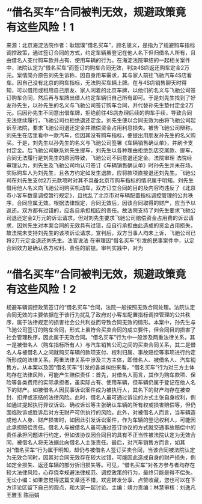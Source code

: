 # “借名买车”合同被判无效，规避政策竟有这些风险！1

来源：北京海淀法院作者：耿瑞璞“借名买车”，顾名思义，是指为了规避购车指标调控政策，通过签订合同的方式，约定车辆虽登记在他人名下但归借名人所有，且由借名人支付购车款并占有、使用车辆的行为。在海淀法院审结的一起相关案件中，法院认定为“借名买车”而签订的购车合同无效，判决4S店返还购车定金2万元。案情简介原告刘先生诉称，因自身用车需求，其与家人前往飞驰汽车4S店看车。因自己没有北京的购车指标，无法购买车辆上牌。在与4S店销售聊天时得知，可以借用或租用自己朋友、家人闲着的北京车牌，以他们的名义与飞驰公司签订购车合同，然后再与车牌出借人约定车辆归自己所有即可。于是刘先生找到了好友孙先生，以孙先生的名义与飞驰公司签订购车合同，并代替孙先生垫付定金2万元。后因孙先生不同意出借车牌，拒绝前往4S店办理后续的购车手续，导致合同无法继续履行，飞驰公司也拒绝退还定金。刘先生便以合同无效为由将飞驰公司起诉至法院，要求飞驰公司退还定金并赔偿资金占用利息损失。被告飞驰公司辩称，刘先生在店里看中一款汽车，但因其没有购车指标，便提出用朋友孙先生的名义购买。于是，刘先生以孙先生的名义与飞驰公司签署《车辆销售确认单》，并刷卡支付定金。后飞驰公司联系刘先生提车，刘先生以各种理由拒绝到店交尾款、提车，合同无法履行是刘先生的原因导致，飞驰公司不同意退还定金。法院审理 法院经审理认为，刘先生及飞驰公司均认可签订《车辆销售确认单》时孙先生并未在场，实际购车人为刘先生，且各方约定如发生退款，应将款项直接退还刘先生。飞驰公司在刘先生支付2万元款项时对其不具备北京市购车指标的情况属于明知。刘先生借用他人名义向飞驰公司购买机动车，双方订立合同的目的及内容均违反了《北京市小客车数量调控暂行规定》，且扰乱了北京市对车辆配置指标调控管理的公共秩序，合同应属无效。根据法律规定，合同无效后，因该合同取得的财产，应当予以返还。双方都有过错的，应各自承担相应的责任。故法院支持了刘先生要求飞驰公司退还定金2万元的诉讼请求，但对刘先生要求飞驰公司赔偿资金占用费的诉讼请求，因刘先生对本案合同的无效具有过错，应自行承担由此造成的资金占用损失，故法院未支持刘先生的该项诉讼请求。宣判后，双方当事人均未上诉，飞驰公司已将2万元定金退还刘先生。法官说法 在审理因“借名买车”引发的民事案件中，认定合同效力是确认各方权利、责任的前提。审判实践中，对为

# “借名买车”合同被判无效，规避政策竟有这些风险！2

规避车辆调控政策签订的“借名买车”合同，法院一般按照无效合同处理。法院认定合同无效的主要依据在于该行为扰乱了政府对小客车配置指标调控管理的公共秩序，属于法律规定的损害社会公共利益而导致合同无效的情形。本案中，孙先生与飞驰公司签订的购车合同，形式上虽符合买卖合同的成立要件，但合同目的损害了社会管理秩序，因此属于无效合同。“借名买车”行为中一般涉及两重法律关系，其一是被借名人（购车指标所有人）与汽车销售公司之间的买卖合同关系，其二是借名人与被借名人之间就购买车辆的款项支付、权利归属、事故赔偿等事项进行约定所形成的法律关系。两重法律关系中涉及三方主体，即借名人、被借名人、汽车销售方。从本案以及因“借名买车”引发的各类纠纷来看，“借名买车”行为对三方主体均存在法律风险，可能产生赔偿责任：首先，对借名人而言，其作为购车款项、保险等各类费用的实际承担者，虽实际占有、使用车辆，但车辆仍属于登记在他人名下的财产。如被借名人因民事诉讼案件成为被执行人，其名下的财产均存在被查封、扣押或冻结的法律风险。此时，借名人虽可通过诉讼的方式主张自身权利，例如通过提起执行异议诉讼、确权诉讼等主张确认车辆的所有权或损害赔偿等，但仍面临败诉或胜诉后对方无财产可供执行的风险。此外，对被借名人而言，当车辆造成他人人身、财产损害时，如因此引发诉讼案件，作为车辆的登记权利人，可能因此承担赔偿责任。借名人与被借名人虽可通过签订协议的方式就交通事故赔偿中的责任承担问题进行约定，但如该协议因合同目的具有不正当性被法院认定为无效合同，被借名人将无法据此向借名人主张责任。最后，对汽车销售方而言，如其对“借名买车“行为属于明知，却仍与被借名人签订买卖合同，当该合同被法院认定为无效合同时，因其对合同无效存在较大过错，可能因此造成自身的财产损失，例如定金损失、返还车辆的部分折旧损失等。可见，“借名买车”对各方参与者均存在较大法律风险，心存侥幸规避法律规范、调控政策的行为，最终只能是得不偿失。无讼小编：如果您觉得这篇文章还不错，欢迎转发分享、点赞收藏，您也可以在下方评论区留下自己的观点，和大家一起讨论。主编：靖力责编：林慧审核：刘逸凡 王雅玉 陈丽娟 

